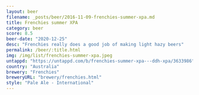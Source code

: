 ```yaml
---
layout: beer
filename: _posts/beer/2016-11-09-frenchies-summer-xpa.md
title: Frenchies summer XPA
category: beer
score: 8.5
beer-date: "2020-12-25"
desc: "Frenchies really does a good job of making light hazy beers"
permalink: /beer/:title.html
img: /img/list/frenchies-summer-xpa.jpeg
untappd: "https://untappd.com/b/frenchies-summer-xpa---ddh-xpa/3633986"
country: "Australia"
brewery: "Frenchies"
breweryURL: "brewery/frenchies.html"
style: "Pale Ale - International"
---
```

